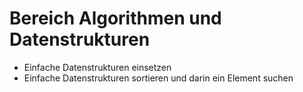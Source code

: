 # Bereich Algorithmen und Datenstrukturen

- Einfache Datenstrukturen einsetzen
- Einfache Datenstrukturen sortieren und darin ein Element suchen
